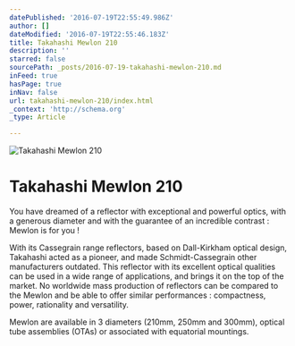 ```yaml
---
datePublished: '2016-07-19T22:55:49.986Z'
author: []
dateModified: '2016-07-19T22:55:46.183Z'
title: Takahashi Mewlon 210
description: ''
starred: false
sourcePath: _posts/2016-07-19-takahashi-mewlon-210.md
inFeed: true
hasPage: true
inNav: false
url: takahashi-mewlon-210/index.html
_context: 'http://schema.org'
_type: Article

---
```

![Takahashi Mewlon 210](https://the-grid-user-content.s3-us-west-2.amazonaws.com/8b33e078-c935-46d9-8399-bc3a0587627b.jpg)

# Takahashi Mewlon 210

You have dreamed of a reflector with exceptional and powerful optics, with a generous diameter and with the guarantee of an incredible contrast : Mewlon is for you !

With its Cassegrain range reflectors, based on Dall-Kirkham optical design, Takahashi acted as a pioneer, and made Schmidt-Cassegrain other manufacturers outdated. This reflector with its excellent optical qualities can be used in a wide range of applications, and brings it on the top of the market. No worldwide mass production of reflectors can be compared to the Mewlon and be able to offer similar performances : compactness, power, rationality and versatility.

Mewlon are available in 3 diameters (210mm, 250mm and 300mm), optical tube assemblies (OTAs) or associated with equatorial mountings.